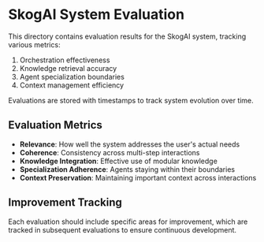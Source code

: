 # SkogAI System Evaluation

This directory contains evaluation results for the SkogAI system, tracking various metrics:

1. Orchestration effectiveness
2. Knowledge retrieval accuracy
3. Agent specialization boundaries
4. Context management efficiency

Evaluations are stored with timestamps to track system evolution over time.

## Evaluation Metrics

- **Relevance**: How well the system addresses the user's actual needs
- **Coherence**: Consistency across multi-step interactions
- **Knowledge Integration**: Effective use of modular knowledge
- **Specialization Adherence**: Agents staying within their boundaries
- **Context Preservation**: Maintaining important context across interactions

## Improvement Tracking

Each evaluation should include specific areas for improvement, which are tracked
in subsequent evaluations to ensure continuous development.